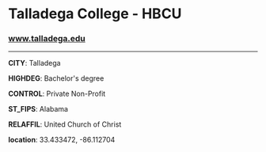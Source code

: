 # Talladega College - HBCU
### www.talladega.edu
---
**CITY**: Talladega

**HIGHDEG**: Bachelor's degree

**CONTROL**: Private Non-Profit

**ST_FIPS**: Alabama

**RELAFFIL**: United Church of Christ

**location**: 33.433472, -86.112704
